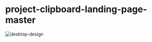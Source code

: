 # project-clipboard-landing-page-master
![desktop-design](https://github.com/Shuaib-Adebowale/project-clipboard-landing-page-master/assets/129074002/b53ccc05-716d-4d83-aeb8-5f6500865262)
